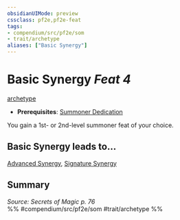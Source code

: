 ```yaml
---
obsidianUIMode: preview
cssclass: pf2e,pf2e-feat
tags:
- compendium/src/pf2e/som
- trait/archetype
aliases: ["Basic Synergy"]
---
```

# Basic Synergy  *Feat 4*  
[archetype](archetype.md "Archetype Feat Trait")  

- **Prerequisites**: [Summoner Dedication](summoner-dedication-som.md)

You gain a 1st- or 2nd-level summoner feat of your choice.

## Basic Synergy leads to...

[Advanced Synergy](advanced-synergy-som.md), [Signature Synergy](signature-synergy-som.md)

## Summary

*Source: Secrets of Magic p. 76*  
%% #compendium/src/pf2e/som #trait/archetype %%
